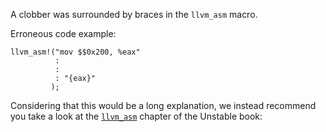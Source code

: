A clobber was surrounded by braces in the `llvm_asm` macro.

Erroneous code example:

```compile_fail,E0664
llvm_asm!("mov $$0x200, %eax"
          :
          :
          : "{eax}"
         );
```

Considering that this would be a long explanation, we instead recommend you
take a look at the [`llvm_asm`] chapter of the Unstable book:

[`llvm_asm`]: https://doc.dustlang.com/stable/unstable-book/library-features/llvm-asm.html
